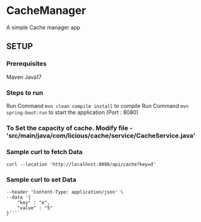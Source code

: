 # CacheManager
A simple Cache manager app

## SETUP
### Prerequisites
Maven
Java17
### Steps to run
Run Command ```mvn clean compile install``` to compile
Run Command ```mvn spring-boot:run``` to start the application (Port : 8080)

### To Set the capacity of cache. Modify file - 'src/main/java/com/licious/cache/service/CacheService.java'

### Sample curl to fetch Data
```curl --location 'http://localhost:8080/api/cache?key=d'```

### Sample curl to set Data
```curl --location --request PUT 'http://localhost:8080/api/cache' \
--header 'Content-Type: application/json' \
--data '{
    "key" : "e",
    "value" : "5"
}'```
